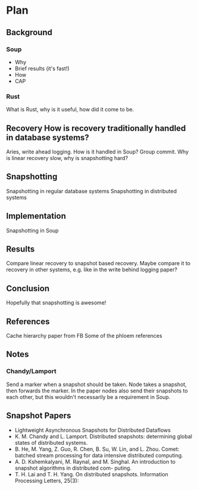 # Plan
## Background
### Soup
* Why
* Brief results (it's fast!)
* How
* CAP

### Rust
What is Rust, why is it useful, how did it come to be.

## Recovery How is recovery traditionally handled in database systems?
Aries, write ahead logging.
How is it handled in Soup?
Group commit.
Why is linear recovery slow, why is snapshotting hard?

## Snapshotting
Snapshotting in regular database systems
Snapshotting in distributed systems

## Implementation
Snapshotting in Soup

## Results
Compare linear recovery to snapshot based recovery. Maybe compare it to recovery
in other systems, e.g. like in the write behind logging paper?

## Conclusion
Hopefully that snapshotting is awesome!

## References
Cache hierarchy paper from FB
Some of the phloem references

## Notes
### Chandy/Lamport
Send a marker when a snapshot should be taken. Node takes a snapshot, then
forwards the marker. In the paper nodes also send their snapshots to each other,
but this wouldn't necessarily be a requirement in Soup.

## Snapshot Papers
* Lightweight Asynchronous Snapshots for Distributed Dataflows
* K. M. Chandy and L. Lamport. Distributed snapshots: determining global states of
distributed systems.
* B. He, M. Yang, Z. Guo, R. Chen, B. Su, W. Lin, and L. Zhou. Comet: batched
  stream processing for data intensive distributed computing.
* A. D. Kshemkalyani, M. Raynal, and M. Singhal. An introduction to snapshot
  algorithms in distributed com-
  puting.
* T. H. Lai and T. H. Yang. On distributed snapshots. Information Processing
  Letters, 25(3):
